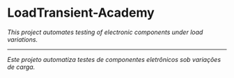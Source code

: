 # LoadTransient-Academy
*This project automates testing of electronic components under load variations.*

---

*Este projeto automatiza testes de componentes eletrônicos sob variações de carga.*

